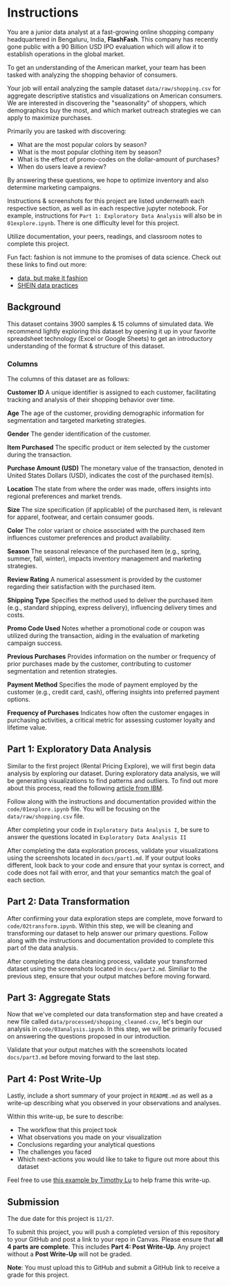 # Instructions

You are a junior data analyst at a fast-growing online shopping company headquartered in Bengaluru, India, **FlashFash**. This company has recently gone public with a 90 Billion USD IPO evaluation which will allow it to establish operations in the global market.

To get an understanding of the American market, your team has been tasked with analyzing the shopping behavior of consumers. 

Your job will entail analyzing the sample dataset `data/raw/shopping.csv` for aggregate descriptive statistics and visualizations on American consumers. We are interested in discovering the "seasonality" of shoppers, which demographics buy the most, and which market outreach strategies we can apply to maximize purchases.

Primarily you are tasked with discovering:

* What are the most popular colors by season?
* What is the most popular clothing item by season?
* What is the effect of promo-codes on the dollar-amount of purchases?
* When do users leave a review?

By answering these questions, we hope to optimize inventory and also determine marketing campaigns. 

Instructions & screenshots for this project are listed underneath each respective section, as well as in each respective jupyter notebook. For example, instructions for `Part 1: Exploratory Data Analysis` will also be in `01explore.ipynb`. There is one difficulty level for this project.

Utilize documentation, your peers, readings, and classroom notes to complete this project. 

Fun fact: fashion is not immune to the promises of data science. Check out these links to find out more:
* [data, but make it fashion](https://databutmakeitfashion.com/)
* [SHEIN data practices](https://news.sophos.com/en-us/2023/03/10/shein-shopping-app-goes-rogue-grabs-price-and-url-data-from-your-clipboard/)

## Background

This dataset contains 3900 samples & 15 columns of simulated data. We recommend lightly exploring this dataset by opening it up in your favorite spreadsheet technology (Excel or Google Sheets) to get an introductory understanding of the format & structure of this dataset.

### Columns

The columns of this dataset are as follows:

**Customer ID**
A unique identifier is assigned to each customer, facilitating tracking and analysis of their shopping behavior over time.

**Age**
The age of the customer, providing demographic information for segmentation and targeted marketing strategies.

**Gender**
The gender identification of the customer.

**Item Purchased**
The specific product or item selected by the customer during the transaction.

**Purchase Amount (USD)**
The monetary value of the transaction, denoted in United States Dollars (USD), indicates the cost of the purchased item(s).

**Location**
The state from where the order was made, offers insights into regional preferences and market trends.

**Size**
The size specification (if applicable) of the purchased item, is relevant for apparel, footwear, and certain consumer goods.

**Color**
The color variant or choice associated with the purchased item influences customer preferences and product availability.

**Season**
The seasonal relevance of the purchased item (e.g., spring, summer, fall, winter), impacts inventory management and marketing strategies.

**Review Rating**
A numerical assessment is provided by the customer regarding their satisfaction with the purchased item.

**Shipping Type**
Specifies the method used to deliver the purchased item (e.g., standard shipping, express delivery), influencing delivery times and costs.

**Promo Code Used**
Notes whether a promotional code or coupon was utilized during the transaction, aiding in the evaluation of marketing campaign success.

**Previous Purchases**
Provides information on the number or frequency of prior purchases made by the customer, contributing to customer segmentation and retention strategies.

**Payment Method**
Specifies the mode of payment employed by the customer (e.g., credit card, cash), offering insights into preferred payment options.

**Frequency of Purchases**
Indicates how often the customer engages in purchasing activities, a critical metric for assessing customer loyalty and lifetime value.

## Part 1: Exploratory Data Analysis

Similar to the first project (Rental Pricing Explore), we will first begin data analysis by exploring our dataset. During exploratory data analysis, we will be generating visualizations to find patterns and outliers. To find out more about this process, read the following [article from IBM](https://www.ibm.com/topics/exploratory-data-analysis).

Follow along with the instructions and documentation provided within the `code/01explore.ipynb` file. You will be focusing on the `data/raw/shopping.csv` file. 

After completing your code in `Exploratory Data Analysis I`, be sure to answer the questions located in `Exploratory Data Analysis II`

After completing the data exploration process, validate your visualizations using the screenshots located in `docs/part1.md`. If your output looks different, look back to your code and ensure that your syntax is correct, and code does not fail with error, and that your semantics match the goal of each section.

## Part 2: Data Transformation

After confirming your data exploration steps are complete, move forward to `code/02transform.ipynb`. Within this step, we will be cleaning and transforming our dataset to help answer our primary questions. Follow along with the instructions and documentation provided to complete this part of the data analysis.

After completing the data cleaning process, validate your transformed dataset using the screenshots located in `docs/part2.md`. Similiar to the previous step, ensure that your output matches before moving forward.

## Part 3: Aggregate Stats

Now that we've completed our data transformation step and have created a new file called `data/processed/shopping_cleaned.csv`, let's begin our analysis in `code/03analysis.ipynb`. In this step, we will be primarily focused on answering the questions proposed in our introduction. 

Validate that your output matches with the screenshots located `docs/part3.md` before moving forward to the last step.

## Part 4: Post Write-Up

Lastly, include a short summary of your project in `README.md` as well as a write-up describing what you observed in your observations and analyses.

Within this write-up, be sure to describe:

* The workflow that this project took
* What observations you made on your visualization
* Conclusions regarding your analytical questions
* The challenges you faced
* Which next-actions you would like to take to figure out more about this dataset

Feel free to use [this example by Timothy Lu](https://github.com/lutimoth/SpringboardMay2022/blob/main/Data%20Science%20Pipeline/LondonBoroughs/Unit%204%20Challenge%20-%20Tier%203_TimothyLu.ipynb) to help frame this write-up.

## Submission

The due date for this project is `11/27`.

To submit this project, you will push a completed version of this repository to your GitHub and post a link to your repo in Canvas. Please ensure that **all 4 parts are complete**. This includes **Part 4: Post Write-Up**. Any project without a **Post Write-Up** will not be graded.

**Note**: You must upload this to GitHub and submit a GitHub link to receive a grade for this project.

